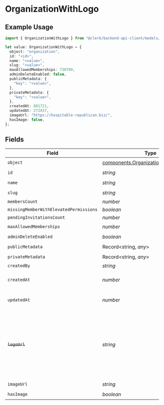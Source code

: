 # OrganizationWithLogo

## Example Usage

```typescript
import { OrganizationWithLogo } from "@clerk/backend-api-client/models/components";

let value: OrganizationWithLogo = {
  object: "organization",
  id: "<id>",
  name: "<value>",
  slug: "<value>",
  maxAllowedMemberships: 730709,
  adminDeleteEnabled: false,
  publicMetadata: {
    "key": "<value>",
  },
  privateMetadata: {
    "key": "<value>",
  },
  createdAt: 881721,
  updatedAt: 272437,
  imageUrl: "https://hospitable-republican.biz/",
  hasImage: false,
};
```

## Fields

| Field                                                                                                                   | Type                                                                                                                    | Required                                                                                                                | Description                                                                                                             |
| ----------------------------------------------------------------------------------------------------------------------- | ----------------------------------------------------------------------------------------------------------------------- | ----------------------------------------------------------------------------------------------------------------------- | ----------------------------------------------------------------------------------------------------------------------- |
| `object`                                                                                                                | [components.OrganizationWithLogoObject](../../models/components/organizationwithlogoobject.md)                          | :heavy_check_mark:                                                                                                      | N/A                                                                                                                     |
| `id`                                                                                                                    | *string*                                                                                                                | :heavy_check_mark:                                                                                                      | N/A                                                                                                                     |
| `name`                                                                                                                  | *string*                                                                                                                | :heavy_check_mark:                                                                                                      | N/A                                                                                                                     |
| `slug`                                                                                                                  | *string*                                                                                                                | :heavy_check_mark:                                                                                                      | N/A                                                                                                                     |
| `membersCount`                                                                                                          | *number*                                                                                                                | :heavy_minus_sign:                                                                                                      | N/A                                                                                                                     |
| `missingMemberWithElevatedPermissions`                                                                                  | *boolean*                                                                                                               | :heavy_minus_sign:                                                                                                      | N/A                                                                                                                     |
| `pendingInvitationsCount`                                                                                               | *number*                                                                                                                | :heavy_minus_sign:                                                                                                      | N/A                                                                                                                     |
| `maxAllowedMemberships`                                                                                                 | *number*                                                                                                                | :heavy_check_mark:                                                                                                      | N/A                                                                                                                     |
| `adminDeleteEnabled`                                                                                                    | *boolean*                                                                                                               | :heavy_check_mark:                                                                                                      | N/A                                                                                                                     |
| `publicMetadata`                                                                                                        | Record<string, *any*>                                                                                                   | :heavy_check_mark:                                                                                                      | N/A                                                                                                                     |
| `privateMetadata`                                                                                                       | Record<string, *any*>                                                                                                   | :heavy_check_mark:                                                                                                      | N/A                                                                                                                     |
| `createdBy`                                                                                                             | *string*                                                                                                                | :heavy_minus_sign:                                                                                                      | N/A                                                                                                                     |
| `createdAt`                                                                                                             | *number*                                                                                                                | :heavy_check_mark:                                                                                                      | Unix timestamp of creation.<br/>                                                                                        |
| `updatedAt`                                                                                                             | *number*                                                                                                                | :heavy_check_mark:                                                                                                      | Unix timestamp of last update.<br/>                                                                                     |
| ~~`logoUrl`~~                                                                                                           | *string*                                                                                                                | :heavy_minus_sign:                                                                                                      | : warning: ** DEPRECATED **: This will be removed in a future release, please migrate away from it as soon as possible. |
| `imageUrl`                                                                                                              | *string*                                                                                                                | :heavy_check_mark:                                                                                                      | N/A                                                                                                                     |
| `hasImage`                                                                                                              | *boolean*                                                                                                               | :heavy_check_mark:                                                                                                      | N/A                                                                                                                     |